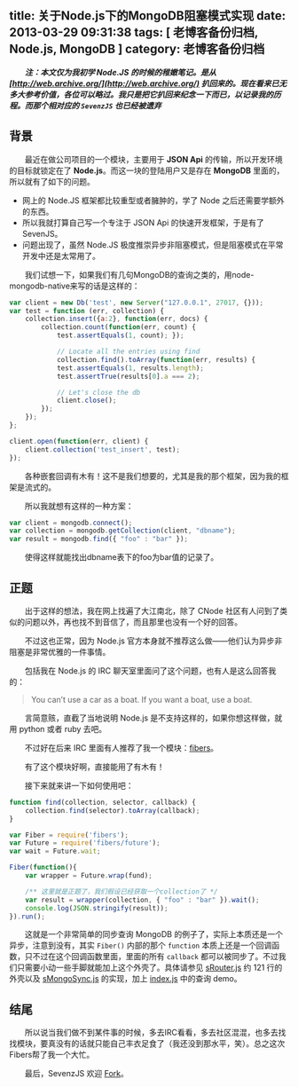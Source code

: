 title: 关于Node.js下的MongoDB阻塞模式实现
date: 2013-03-29 09:31:38
tags: [ 老博客备份归档, Node.js, MongoDB ]
category: 老博客备份归档
---

　　***注：本文仅为我初学 Node.JS 的时候的稚嫩笔记。是从 [http://web.archive.org/](http://web.archive.org/) 扒回来的。现在看来已无多大参考价值，各位可以略过。我只是把它扒回来纪念一下而已，以记录我的历程。而那个相对应的 `SevenzJS` 也已经被遗弃***

## 背景

　　最近在做公司项目的一个模块，主要用于 **JSON Api** 的传输，所以开发环境的目标就锁定在了 **Node.js**。而这一块的登陆用户又是存在 **MongoDB** 里面的，所以就有了如下的问题。

+ 网上的 Node.JS 框架都比较重型或者臃肿的，学了 Node 之后还需要学额外的东西。
+ 所以我就打算自己写一个专注于 JSON Api 的快速开发框架，于是有了 SevenJS。
+ 问题出现了，虽然 Node.JS 极度推崇异步非阻塞模式，但是阻塞模式在平常开发中还是太常用了。

　　我们试想一下，如果我们有几句MongoDB的查询之类的，用node-mongodb-native来写的话是这样的：

```javascript
var client = new Db('test', new Server("127.0.0.1", 27017, {}));
var test = function (err, collection) {
    collection.insert({a:2}, function(err, docs) {
        collection.count(function(err, count) {
            test.assertEquals(1, count); });

            // Locate all the entries using find
            collection.find().toArray(function(err, results) {
            test.assertEquals(1, results.length);
            test.assertTrue(results[0].a === 2);

            // Let's close the db
            client.close();
        });
    });
};

client.open(function(err, client) {
    client.collection('test_insert', test);
});
```

　　各种嵌套回调有木有！这不是我们想要的，尤其是我的那个框架，因为我的框架是流式的。

　　所以我就想有这样的一种方案：

```javascript
var client = mongodb.connect();
var collection = mongodb.getCollection(client, "dbname");
var result = mongodb.find({ "foo" : "bar" });
```

　　使得这样就能找出dbname表下的foo为bar值的记录了。

## 正题

　　出于这样的想法，我在网上找遍了大江南北，除了 CNode 社区有人问到了类似的问题以外，再也找不到音信了，而且那里也没有一个好的回答。

　　不过这也正常，因为 Node.js 官方本身就不推荐这么做——他们认为异步非阻塞是非常优雅的一件事情。

　　包括我在 Node.js 的 IRC 聊天室里面问了这个问题，也有人是这么回答我的：

> You can’t use a car as a boat. If you want a boat, use a boat.

　　言简意赅，直截了当地说明 Node.js 是不支持这样的，如果你想这样做，就用 python 或者 ruby 去吧。

　　不过好在后来 IRC 里面有人推荐了我一个模块：[fibers](https://github.com/laverdet/node-fibers)。

　　有了这个模块好啊，直接能用了有木有！

　　接下来就来讲一下如何使用吧：

```javascript
function find(collection, selector, callback) {
    collection.find(selector).toArray(callback);
}

var Fiber = require('fibers');
var Future = require('fibers/future');
var wait = Future.wait;

Fiber(function(){
    var wrapper = Future.wrap(fund);

    /** 这里就是正题了，我们假设已经获取一个collection了 */
    var result = wrapper(collection, { "foo" : "bar" }).wait();
    console.log(JSON.stringify(result));
}).run();
```

　　这就是一个非常简单的同步查询 MongoDB 的例子了，实际上本质还是一个异步，注意到没有，其实 `Fiber()` 内部的那个 `function` 本质上还是一个回调函数，只不过在这个回调函数里面，里面的所有 `callback` 都可以被同步了。不过我们只需要小动一些手脚就能加上这个外壳了。具体请参见 [sRouter.js](https://github.com/XadillaX/SevenzJS/blob/a0a0476000c492dd8e70c062cfa432f559edbd16/sevenz/sRouter.js) 约 121 行的外壳以及 [sMongoSync.js](https://github.com/XadillaX/SevenzJS/blob/a0a0476000c492dd8e70c062cfa432f559edbd16/sevenz/sMongoSync.js) 的实现，加上 [index.js](http://web.archive.org/web/20130726042859/https://github.com/XadillaX/SevenzJS/blob/a0a0476000c492dd8e70c062cfa432f559edbd16/actions/index.js) 中的查询 demo。

## 结尾

　　所以说当我们做不到某件事的时候，多去IRC看看，多去社区混混，也多去找找模块，要真没有的话就只能自己丰衣足食了（我还没到那水平，笑）。总之这次Fibers帮了我一个大忙。

　　最后，SevenzJS 欢迎 [Fork](https://github.com/XadillaX/SevenzJS)。
